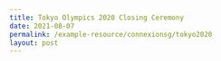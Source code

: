 ```yaml
---
title: Tokyo Olympics 2020 Closing Ceremony
date: 2021-08-07
permalink: /example-resource/connexionsg/tokyo2020
layout: post
---
```

